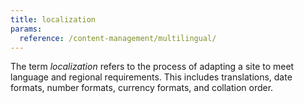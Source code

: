 ```yaml
---
title: localization
params:
  reference: /content-management/multilingual/
---
```


The term _localization_ refers to the process of adapting a site to meet language and regional requirements. This includes translations, date formats, number formats, currency formats, and collation order.
